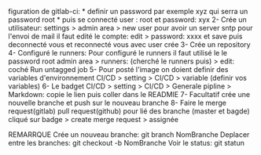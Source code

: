 figuration de gitlab-ci: 
	* definir un password par exemple xyz qui serra un password root
	* puis se connecté user : root et password: xyx
2- Crée un utilisateur: settings > admin area > new user
   pour avoir un server sntp pour l'envoi de mail il faut edité le compte: edit > password: xxxx et save puis deconnecté vous et reconnecté vous avec user crée
3- Crée un repository
4- Configuré le runners:
   Pour configuré le runners il faut utilisé le le password root
   admin area > runners: (cherché le runners puis) > edit: coché Run untagged job
5- Pour posté l'image on doient definir des variables d'environnement
	CI/CD > setting > CI/CD > variable (definir vos variables)
6- Le badget
   CI/CD > setting > CI/CD > Generale pipline > Markdown: copie le lien puis coller dans le READMIE
7- Facultatif
   crée une nouvelle branche et push sur le nouveau branche
8- Faire le merge request(gitlab) pull request(github) pour lié des branche (master et bagde)
   cliqué sur badge > create merge request > assignée
   

REMARRQUE
Crée un nouveau branche: git branch NomBranche
Deplacer entre les branches: git checkout -b NomBranche
Voir le status: git statun

